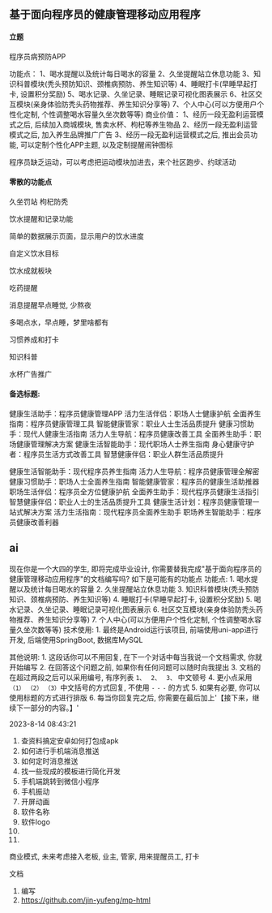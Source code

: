 ## 基于面向程序员的健康管理移动应用程序


#### 立题

程序员病预防APP

功能点：
    1、喝水提醒以及统计每日喝水的容量
    2、久坐提醒站立休息功能
    3、知识科普模块(秃头预防知识、颈椎病预防、养生知识等)
    4、睡眠打卡(早睡早起打卡, 设置积分奖励)
    5、喝水记录、久坐记录、睡眠记录可视化图表展示
    6、社区交互模块(亲身体验防秃头药物推荐、养生知识分享等)
    7、个人中心(可以方便用户个性化定制, 个性调整喝水容量久坐次数等等)
商业价值：
    1、经历一段无盈利运营模式之后, 后续加入商城模块, 售卖水杯、枸杞等养生物品
    2、经历一段无盈利运营模式之后, 加入养生品牌推广广告
    3、经历一段无盈利运营模式之后, 推出会员功能, 可以定制个性化APP主题, 以及定制提醒闹钟图标

程序员缺乏运动，可以考虑把运动模块加进去，来个社区跑步、约球活动



#### 零散的功能点

久坐罚站 枸杞防秃

饮水提醒和记录功能

简单的数据展示页面，显示用户的饮水进度

自定义饮水目标

饮水成就板块

吃药提醒

消息提醒早点睡觉, 少熬夜

多喝点水，早点睡，梦里啥都有

习惯养成和打卡

知识科普

水杯广告推广

#### 备选标题: 
健康生活助手：程序员健康管理APP
活力生活伴侣：职场人士健康护航
全面养生指南：程序员健康管理工具
智能健康管家：职业人士生活品质提升
健康习惯助手：现代人健康生活指南
活力人生导航：程序员健康改善工具
全面养生助手：职场健康管理解决方案
健康生活智能助手：现代职场人士养生指南
身心健康守护者：程序员生活方式改善工具
智慧健康伴侣：职业人群生活品质提升

健康生活智能助手：现代程序员养生指南
活力人生导航：程序员健康管理全解密
健康习惯助手：职场人士全面养生指南
智能健康管家：程序员的健康生活助推器
职场生活伴侣：程序员全方位健康护航
全面养生助手：现代程序员健康生活指引
智慧健康伴侣：职业人士的生活品质提升工具
健康生活计划：程序员健康管理一站式解决方案
活力生活指南：现代程序员全面养生助手
职场养生智能助手：程序员健康改善利器



## ai

现在你是一个大四的学生, 即将完成毕业设计, 你需要替我完成"基于面向程序员的健康管理移动应用程序"的文档编写吗? 
如下是可能有的功能点
功能点:
    1. 喝水提醒以及统计每日喝水的容量
    2. 久坐提醒站立休息功能
    3. 知识科普模块(秃头预防知识、颈椎病预防、养生知识等)
    4. 睡眠打卡(早睡早起打卡, 设置积分奖励)
    5. 喝水记录、久坐记录、睡眠记录可视化图表展示
    6. 社区交互模块(亲身体验防秃头药物推荐、养生知识分享等)
    7. 个人中心(可以方便用户个性化定制, 个性调整喝水容量久坐次数等等)
技术使用:
    1. 最终是Android运行该项目, 前端使用uni-app进行开发, 后端使用SpringBoot, 数据库MySQL

其他说明: 
    1. 这段话你可以不用回复, 在下一个对话中每当我说一个文档需求, 你就开始编写
    2. 在回答这个问题之前, 如果你有任何问题可以随时向我提出
    3. 文档的在超过两段之后可以采用编号, 有序列表 `1、` ` 2、` ` 3、` 中文顿号
    4. 更小点采用`（1）` `（2）` `（3）`中文括号的方式回复, 不使用 `-` `-` `-` 的方式
    5. 如果有必要, 你可以使用标题的方式进行排版
    6. 每当你回复完之后, 你需要在最后加上'【接下来，继续下一部分的内容。】'



2023-8-14 08:43:21
1. 查资料搞定安卓如何打包成apk
2. 如何进行手机端消息推送
3. 如何定时消息推送
4. 找一些现成的模板进行简化开发
5. 手机端跳转到微信小程序
6. 手机振动
7. 开屏动画
8. 软件名称
9. 软件logo
10.
1.  

商业模式, 未来考虑接入老板, 业主, 管家, 用来提醒员工, 打卡



文档
1. 编写
2. https://github.com/jin-yufeng/mp-html

